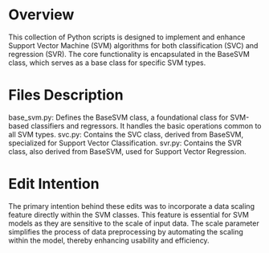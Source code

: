 # Overview
This collection of Python scripts is designed to implement and enhance Support Vector Machine (SVM) algorithms for both classification (SVC) and regression (SVR).   The core functionality is encapsulated in the BaseSVM class, which serves as a base class for specific SVM types.

# Files Description
base_svm.py: Defines the BaseSVM class, a foundational class for SVM-based classifiers and regressors.   It handles the basic operations common to all SVM types.
svc.py: Contains the SVC class, derived from BaseSVM, specialized for Support Vector Classification.
svr.py: Contains the SVR class, also derived from BaseSVM, used for Support Vector Regression.

# Edit Intention
The primary intention behind these edits was to incorporate a data scaling feature directly within the SVM classes.   This feature is essential for SVM models as they are sensitive to the scale of input data.   The scale parameter simplifies the process of data preprocessing by automating the scaling within the model, thereby enhancing usability and efficiency.
